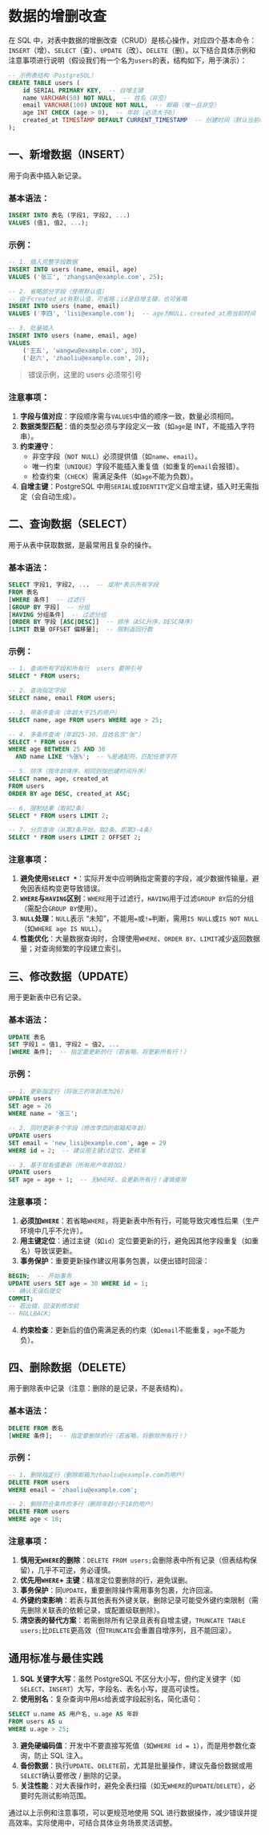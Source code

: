 # 数据的增删改查

在 SQL 中，对表中数据的增删改查（CRUD）是核心操作，对应四个基本命令：`INSERT`（增）、`SELECT`（查）、`UPDATE`（改）、`DELETE`（删）。以下结合具体示例和注意事项进行说明（假设我们有一个名为`users`的表，结构如下，用于演示）：

```sql
-- 示例表结构（PostgreSQL）
CREATE TABLE users (
    id SERIAL PRIMARY KEY,  -- 自增主键
    name VARCHAR(50) NOT NULL,  -- 姓名（非空）
    email VARCHAR(100) UNIQUE NOT NULL,  -- 邮箱（唯一且非空）
    age INT CHECK (age > 0),  -- 年龄（必须大于0）
    created_at TIMESTAMP DEFAULT CURRENT_TIMESTAMP  -- 创建时间（默认当前时间）
);
```

## 一、新增数据（INSERT）

用于向表中插入新记录。

### 基本语法：

```sql
INSERT INTO 表名 (字段1, 字段2, ...)
VALUES (值1, 值2, ...);
```

### 示例：

```sql
-- 1. 插入完整字段数据
INSERT INTO users (name, email, age)
VALUES ('张三', 'zhangsan@example.com', 25);

-- 2. 省略部分字段（使用默认值）
-- 由于created_at有默认值，可省略；id是自增主键，也可省略
INSERT INTO users (name, email)
VALUES ('李四', 'lisi@example.com');  -- age为NULL，created_at用当前时间

-- 3. 批量插入
INSERT INTO users (name, email, age)
VALUES
    ('王五', 'wangwu@example.com', 30),
    ('赵六', 'zhaoliu@example.com', 28);
```

> 错误示例，这里的 users 必须带引号
### 注意事项：

1. **字段与值对应**：字段顺序需与`VALUES`中值的顺序一致，数量必须相同。
2. **数据类型匹配**：值的类型必须与字段定义一致（如`age`是 INT，不能插入字符串）。
3. **约束遵守**：
   - 非空字段（`NOT NULL`）必须提供值（如`name`、`email`）。
   - 唯一约束（`UNIQUE`）字段不能插入重复值（如重复的`email`会报错）。
   - 检查约束（`CHECK`）需满足条件（如`age`不能为负数）。
4. **自增主键**：PostgreSQL 中用`SERIAL`或`IDENTITY`定义自增主键，插入时无需指定（会自动生成）。

## 二、查询数据（SELECT）

用于从表中获取数据，是最常用且复杂的操作。

### 基本语法：

```sql
SELECT 字段1, 字段2, ...  -- 或用*表示所有字段
FROM 表名
[WHERE 条件]  -- 过滤行
[GROUP BY 字段]  -- 分组
[HAVING 分组条件]  -- 过滤分组
[ORDER BY 字段 [ASC|DESC]]  -- 排序（ASC升序，DESC降序）
[LIMIT 数量 OFFSET 偏移量];  -- 限制返回行数
```

### 示例：

```sql
-- 1. 查询所有字段和所有行  users 要带引号
SELECT * FROM users;

-- 2. 查询指定字段
SELECT name, email FROM users;

-- 3. 带条件查询（年龄大于25的用户）
SELECT name, age FROM users WHERE age > 25;

-- 4. 多条件查询（年龄25-30，且姓名含"张"）
SELECT * FROM users
WHERE age BETWEEN 25 AND 30
  AND name LIKE '%张%';  -- %是通配符，匹配任意字符

-- 5. 排序（按年龄降序，相同则按创建时间升序）
SELECT name, age, created_at
FROM users
ORDER BY age DESC, created_at ASC;

-- 6. 限制结果（取前2条）
SELECT * FROM users LIMIT 2;

-- 7. 分页查询（从第3条开始，取2条，即第3-4条）
SELECT * FROM users LIMIT 2 OFFSET 2;
```

### 注意事项：

1. **避免使用`SELECT *`**：实际开发中应明确指定需要的字段，减少数据传输量，避免因表结构变更导致错误。
2. **`WHERE`与`HAVING`区别**：`WHERE`用于过滤行，`HAVING`用于过滤`GROUP BY`后的分组（需配合`GROUP BY`使用）。
3. **`NULL`处理**：`NULL`表示 “未知”，不能用`=`或`!=`判断，需用`IS NULL`或`IS NOT NULL`（如`WHERE age IS NULL`）。
4. **性能优化**：大量数据查询时，合理使用`WHERE`、`ORDER BY`、`LIMIT`减少返回数据量；对查询频繁的字段建立索引。

## 三、修改数据（UPDATE）

用于更新表中已有记录。

### 基本语法：

```sql
UPDATE 表名
SET 字段1 = 值1, 字段2 = 值2, ...
[WHERE 条件];  -- 指定要更新的行（若省略，将更新所有行！）
```

### 示例：

```sql
-- 1. 更新指定行（将张三的年龄改为26）
UPDATE users
SET age = 26
WHERE name = '张三';

-- 2. 同时更新多个字段（修改李四的邮箱和年龄）
UPDATE users
SET email = 'new_lisi@example.com', age = 29
WHERE id = 2;  -- 建议用主键id定位，更精准

-- 3. 基于现有值更新（所有用户年龄加1）
UPDATE users
SET age = age + 1;  -- 无WHERE，会更新所有行！谨慎使用
```

### 注意事项：

1. **必须加`WHERE`**：若省略`WHERE`，将更新表中所有行，可能导致灾难性后果（生产环境中几乎不允许）。
2. **用主键定位**：通过主键（如`id`）定位要更新的行，避免因其他字段重复（如重名）导致误更新。
3. **事务保护**：重要更新操作建议用事务包裹，以便出错时回滚：

```sql
BEGIN;  -- 开始事务
UPDATE users SET age = 30 WHERE id = 1;
-- 确认无误后提交
COMMIT;
-- 若出错，回滚到修改前
-- ROLLBACK;
```

4. **约束检查**：更新后的值仍需满足表的约束（如`email`不能重复，`age`不能为负）。

## 四、删除数据（DELETE）

用于删除表中记录（注意：删除的是记录，不是表结构）。

### 基本语法：

```sql
DELETE FROM 表名
[WHERE 条件];  -- 指定要删除的行（若省略，将删除所有行！）
```

### 示例：

```sql
-- 1. 删除指定行（删除邮箱为zhaoliu@example.com的用户）
DELETE FROM users
WHERE email = 'zhaoliu@example.com';

-- 2. 删除符合条件的多行（删除年龄小于18的用户）
DELETE FROM users
WHERE age < 18;
```

### 注意事项：

1. **慎用无`WHERE`的删除**：`DELETE FROM users;`会删除表中所有记录（但表结构保留），几乎不可逆，务必谨慎。
2. **优先用`WHERE`+ 主键**：精准定位要删除的行，避免误删。
3. **事务保护**：同`UPDATE`，重要删除操作需用事务包裹，允许回滚。
4. **外键约束影响**：若表与其他表有外键关联，删除记录可能受外键约束限制（需先删除关联表的依赖记录，或配置级联删除）。
5. **清空表的替代方案**：若需删除所有记录且表有自增主键，`TRUNCATE TABLE users;`比`DELETE`更高效（但`TRUNCATE`会重置自增序列，且不能回滚）。

## 通用标准与最佳实践

1. **SQL 关键字大写**：虽然 PostgreSQL 不区分大小写，但约定关键字（如`SELECT`、`INSERT`）大写，字段名、表名小写，提高可读性。
2. **使用别名**：复杂查询中用`AS`给表或字段起别名，简化语句：

```sql
SELECT u.name AS 用户名, u.age AS 年龄
FROM users AS u
WHERE u.age > 25;
```

3. **避免硬编码值**：开发中不要直接写死值（如`WHERE id = 1`），而是用参数化查询，防止 SQL 注入。
4. **备份数据**：执行`UPDATE`、`DELETE`前，尤其是批量操作，建议先备份数据或用`SELECT`确认要修改 / 删除的记录。
5. **关注性能**：对大表操作时，避免全表扫描（如无`WHERE`的`UPDATE`/`DELETE`），必要时先测试影响范围。

通过以上示例和注意事项，可以更规范地使用 SQL 进行数据操作，减少错误并提高效率。实际使用中，可结合具体业务场景灵活调整。
